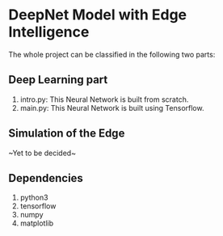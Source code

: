 # **DeepNet Model with Edge Intelligence**

The whole project can be classified in the following two parts:  

## **Deep Learning part**  
1. intro.py: This Neural Network is built from scratch.
2. main.py: This Neural Network is built using Tensorflow.

## **Simulation of the Edge**  
~Yet to be decided~

## Dependencies  
1. python3  
2. tensorflow  
3. numpy  
4. matplotlib
